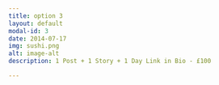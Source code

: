```yaml
---
title: option 3
layout: default
modal-id: 3
date: 2014-07-17
img: sushi.png
alt: image-alt
description: 1 Post + 1 Story + 1 Day Link in Bio - £100

---
```

